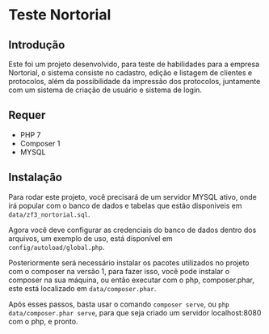 # Teste Nortorial

## Introdução

Este foi um projeto desenvolvido, para teste de habilidades para a empresa Nortorial, o sistema consiste no cadastro, edição e listagem de clientes e protocolos, além da possibilidade da impressão dos protocolos, juntamente com um sistema de criação de usuário e sistema de login.

## Requer

- PHP 7
- Composer 1
- MYSQL

## Instalação
  
Para rodar este projeto, você precisará de um servidor MYSQL ativo, onde irá popular com o banco de dados e tabelas que estão disponiveis  em ```data/zf3_nortorial.sql```.

Agora você deve configurar as credenciais do banco de dados dentro dos arquivos, um exemplo de uso, está disponível em ```config/autoload/global.php```.

Posteriormente será necessário instalar os pacotes utilizados no projeto com o composer na versão 1, para fazer isso, você pode instalar o composer na sua máquina, ou então executar com o php, composer.phar, este está localizado em ```data/composer.phar```.

Após esses passos, basta usar o comando ```composer serve```, ou ```php data/composer.phar serve```, para que seja criado um servidor localhost:8080 com o php, e pronto.
